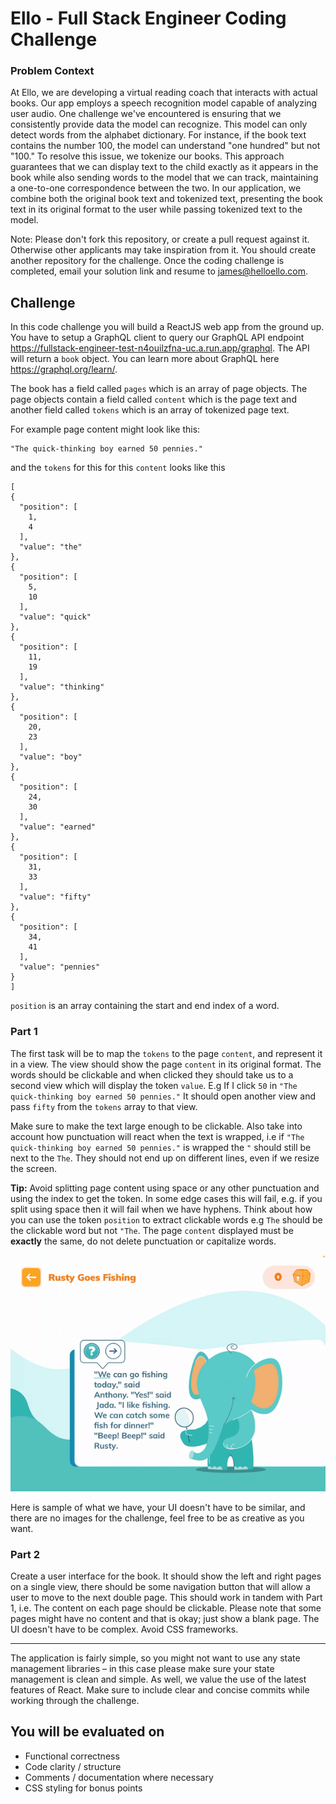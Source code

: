 # Ello - Full Stack Engineer Coding Challenge

### Problem Context

At Ello, we are developing a virtual reading coach that interacts with actual books. Our app employs a speech recognition model capable of analyzing user audio. One challenge we've encountered is ensuring that we consistently provide data the model can recognize. This model can only detect words from the alphabet dictionary. For instance, if the book text contains the number 100, the model can understand "one hundred" but not "100." To resolve this issue, we tokenize our books. This approach guarantees that we can display text to the child exactly as it appears in the book while also sending words to the model that we can track, maintaining a one-to-one correspondence between the two. In our application, we combine both the original book text and tokenized text, presenting the book text in its original format to the user while passing tokenized text to the model.

Note: Please don't fork this repository, or create a pull request against it. Otherwise other applicants may take inspiration from it. You should create another repository for the challenge. Once the coding challenge is completed, email your solution link and resume to [james@helloello.com](mailto:james@helloello.com).

## Challenge

In this code challenge you will build a ReactJS web app from the ground up. You have to setup a GraphQL client to query our GraphQL API endpoint https://fullstack-engineer-test-n4ouilzfna-uc.a.run.app/graphql. The API will return a `book` object. You can learn more about GraphQL here https://graphql.org/learn/.

The book has a field called `pages` which is an array of page objects. The page objects contain a field called `content` which is the page text and another field called `tokens` which is an array of tokenized page text.

For example page content might look like this:

```
"The quick-thinking boy earned 50 pennies."
```

and the `tokens` for this for this `content` looks like this


```
[
{
  "position": [
    1,
    4
  ],
  "value": "the"
},
{
  "position": [
    5,
    10
  ],
  "value": "quick"
},
{
  "position": [
    11,
    19
  ],
  "value": "thinking"
},
{
  "position": [
    20,
    23
  ],
  "value": "boy"
},
{
  "position": [
    24,
    30
  ],
  "value": "earned"
},
{
  "position": [
    31,
    33
  ],
  "value": "fifty"
},
{
  "position": [
    34,
    41
  ],
  "value": "pennies"
}
]
```

`position` is an array containing the start and end index of a word.

### Part 1

The first task will be to map the `tokens` to the page `content`, and represent it in a view. The view should show the page `content` in its original format. The words should be clickable and when clicked they should take us to a second view which will display the token `value`. E.g If I click `50` in `"The quick-thinking boy earned 50 pennies."` It should open another view and pass `fifty` from the `tokens` array to that view.

Make sure to make the text large enough to be clickable. Also take into account how punctuation will react when the text is wrapped, i.e if `"The quick-thinking boy earned 50 pennies."` is wrapped the `"` should still be next to the `The`. They should not end up on different lines, even if we resize the screen.

**Tip:** Avoid splitting page content using space or any other punctuation and using the index to get the token. In some edge cases this will fail, e.g. if you split using space then it will fail when we have hyphens. Think about how you can use the token `position` to extract clickable words e.g `The` should be the clickable word but not `"The`. The page `content` displayed must be **exactly** the same, do not delete punctuation or capitalize words.

![](https://github.com/ElloTechnology/full-stack-test/blob/main/ezgif-4-61ef17b8bc.gif)

Here is sample of what we have, your UI doesn't have to be similar, and there are no images for the challenge, feel free to be as creative as you want.

### Part 2

Create a user interface for the book. It should show the left and right pages on a single view, there should be some navigation button that will allow a user to move to the next double page. This should work in tandem with Part 1, i.e. The content on each page should be clickable. Please note that some pages might have no content and that is okay; just show a blank page. The UI doesn't have to be complex. Avoid CSS frameworks.

___

The application is fairly simple, so you might not want to use any state management libraries – in this case please make sure your state management is clean and simple. As well, we value the use of the latest features of React. Make sure to include clear and concise commits while working through the challenge.

## You will be evaluated on

- Functional correctness
- Code clarity / structure
- Comments / documentation where necessary
- CSS styling for bonus points
